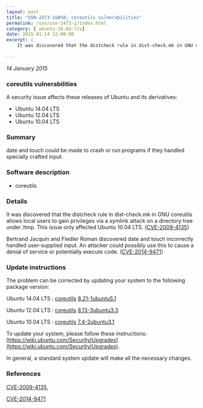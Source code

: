 ```yaml
---
layout: post
title: "USN-2473-1&#58; coreutils vulnerabilities"
permalink: /usn/usn-2473-1/index.html
category: [ ubuntu-10.04-lts]
date: 2015-01-14 12:00:00
excerpt: |
    It was discovered that the distcheck rule in dist-check.mk in GNU coreutils allows local users to gain privileges via a symlink attack on a directory tree under /tmp. This issue only affected Ubuntu 10.04 LTS. ([CVE-2009-4135](http://people.ubuntu.com/~ubuntu-security/cve/CVE-2009-4135))
    
--- 
```

 
 

*14 January 2015*

### coreutils vulnerabilities

A security issue affects these releases of Ubuntu and its derivatives:

* Ubuntu 14.04 LTS
* Ubuntu 12.04 LTS
* Ubuntu 10.04 LTS

### Summary

date and touch could be made to crash or run programs if they handled specially crafted input.

### Software description

* coreutils 

### Details

It was discovered that the distcheck rule in dist-check.mk in GNU coreutils allows local users to gain privileges via a symlink attack on a directory tree under /tmp. This issue only affected Ubuntu 10.04 LTS. ([CVE-2009-4135](http://people.ubuntu.com/~ubuntu-security/cve/CVE-2009-4135))

Bertrand Jacquin and Fiedler Roman discovered date and touch incorrectly handled user-supplied input. An attacker could possibly use this to cause a denial of service or potentially execute code. ([CVE-2014-9471](http://people.ubuntu.com/~ubuntu-security/cve/CVE-2014-9471)) 

### Update instructions

The problem can be corrected by updating your system to the following package version:

Ubuntu 14.04 LTS
 : [coreutils](https://launchpad.net/ubuntu/+source/coreutils) <span> [8.21-1ubuntu5.1](https://launchpad.net/ubuntu/+source/coreutils/8.21-1ubuntu5.1) </span> 

Ubuntu 12.04 LTS
 : [coreutils](https://launchpad.net/ubuntu/+source/coreutils) <span> [8.13-3ubuntu3.3](https://launchpad.net/ubuntu/+source/coreutils/8.13-3ubuntu3.3) </span> 

Ubuntu 10.04 LTS
 : [coreutils](https://launchpad.net/ubuntu/+source/coreutils) <span> [7.4-2ubuntu3.1](https://launchpad.net/ubuntu/+source/coreutils/7.4-2ubuntu3.1) </span> 

To update your system, please follow these instructions: [https://wiki.ubuntu.com/Security/Upgrades](https://wiki.ubuntu.com/Security/Upgrades).

In general, a standard system update will make all the necessary changes. 

### References

 
 [CVE-2009-4135](http://people.ubuntu.com/~ubuntu-security/cve/CVE-2009-4135), 

 [CVE-2014-9471](http://people.ubuntu.com/~ubuntu-security/cve/CVE-2014-9471)
 

